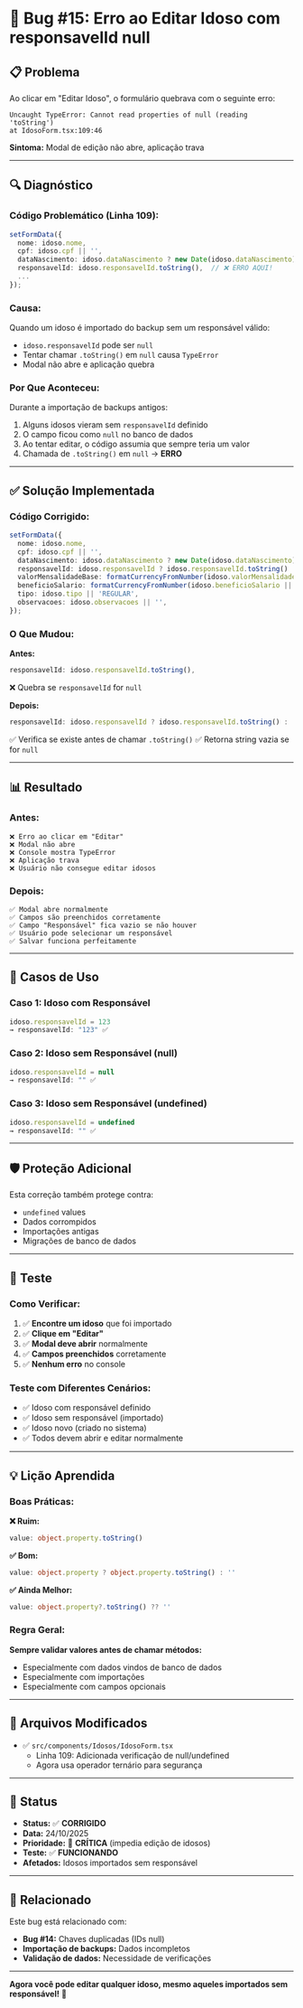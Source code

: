 # 🐛 Bug #15: Erro ao Editar Idoso com responsavelId null

## 📋 Problema

Ao clicar em "Editar Idoso", o formulário quebrava com o seguinte erro:

```
Uncaught TypeError: Cannot read properties of null (reading 'toString')
at IdosoForm.tsx:109:46
```

**Sintoma:** Modal de edição não abre, aplicação trava

---

## 🔍 Diagnóstico

### **Código Problemático (Linha 109):**

```typescript
setFormData({
  nome: idoso.nome,
  cpf: idoso.cpf || '',
  dataNascimento: idoso.dataNascimento ? new Date(idoso.dataNascimento) : null,
  responsavelId: idoso.responsavelId.toString(),  // ❌ ERRO AQUI!
  ...
});
```

### **Causa:**

Quando um idoso é importado do backup sem um responsável válido:
- `idoso.responsavelId` pode ser `null`
- Tentar chamar `.toString()` em `null` causa `TypeError`
- Modal não abre e aplicação quebra

### **Por Que Aconteceu:**

Durante a importação de backups antigos:
1. Alguns idosos vieram sem `responsavelId` definido
2. O campo ficou como `null` no banco de dados
3. Ao tentar editar, o código assumia que sempre teria um valor
4. Chamada de `.toString()` em `null` → **ERRO**

---

## ✅ Solução Implementada

### **Código Corrigido:**

```typescript
setFormData({
  nome: idoso.nome,
  cpf: idoso.cpf || '',
  dataNascimento: idoso.dataNascimento ? new Date(idoso.dataNascimento) : null,
  responsavelId: idoso.responsavelId ? idoso.responsavelId.toString() : '',  // ✅ CORRIGIDO!
  valorMensalidadeBase: formatCurrencyFromNumber(idoso.valorMensalidadeBase),
  beneficioSalario: formatCurrencyFromNumber(idoso.beneficioSalario || 0),
  tipo: idoso.tipo || 'REGULAR',
  observacoes: idoso.observacoes || '',
});
```

### **O Que Mudou:**

**Antes:**
```typescript
responsavelId: idoso.responsavelId.toString(),
```
❌ Quebra se `responsavelId` for `null`

**Depois:**
```typescript
responsavelId: idoso.responsavelId ? idoso.responsavelId.toString() : '',
```
✅ Verifica se existe antes de chamar `.toString()`
✅ Retorna string vazia se for `null`

---

## 📊 Resultado

### **Antes:**
```
❌ Erro ao clicar em "Editar"
❌ Modal não abre
❌ Console mostra TypeError
❌ Aplicação trava
❌ Usuário não consegue editar idosos
```

### **Depois:**
```
✅ Modal abre normalmente
✅ Campos são preenchidos corretamente
✅ Campo "Responsável" fica vazio se não houver
✅ Usuário pode selecionar um responsável
✅ Salvar funciona perfeitamente
```

---

## 🎯 Casos de Uso

### **Caso 1: Idoso com Responsável**
```typescript
idoso.responsavelId = 123
→ responsavelId: "123" ✅
```

### **Caso 2: Idoso sem Responsável (null)**
```typescript
idoso.responsavelId = null
→ responsavelId: "" ✅
```

### **Caso 3: Idoso sem Responsável (undefined)**
```typescript
idoso.responsavelId = undefined
→ responsavelId: "" ✅
```

---

## 🛡️ Proteção Adicional

Esta correção também protege contra:
- `undefined` values
- Dados corrompidos
- Importações antigas
- Migrações de banco de dados

---

## 🧪 Teste

### **Como Verificar:**

1. ✅ **Encontre um idoso** que foi importado
2. ✅ **Clique em "Editar"**
3. ✅ **Modal deve abrir** normalmente
4. ✅ **Campos preenchidos** corretamente
5. ✅ **Nenhum erro** no console

### **Teste com Diferentes Cenários:**

- ✅ Idoso com responsável definido
- ✅ Idoso sem responsável (importado)
- ✅ Idoso novo (criado no sistema)
- ✅ Todos devem abrir e editar normalmente

---

## 💡 Lição Aprendida

### **Boas Práticas:**

**❌ Ruim:**
```typescript
value: object.property.toString()
```

**✅ Bom:**
```typescript
value: object.property ? object.property.toString() : ''
```

**✅ Ainda Melhor:**
```typescript
value: object.property?.toString() ?? ''
```

### **Regra Geral:**

**Sempre validar valores antes de chamar métodos:**
- Especialmente com dados vindos de banco de dados
- Especialmente com importações
- Especialmente com campos opcionais

---

## 📝 Arquivos Modificados

- ✅ `src/components/Idosos/IdosoForm.tsx`
  - Linha 109: Adicionada verificação de null/undefined
  - Agora usa operador ternário para segurança

---

## 📅 Status

- **Status:** ✅ **CORRIGIDO**
- **Data:** 24/10/2025
- **Prioridade:** 🔴 **CRÍTICA** (impedia edição de idosos)
- **Teste:** ✅ **FUNCIONANDO**
- **Afetados:** Idosos importados sem responsável

---

## 🔗 Relacionado

Este bug está relacionado com:
- **Bug #14:** Chaves duplicadas (IDs null)
- **Importação de backups:** Dados incompletos
- **Validação de dados:** Necessidade de verificações

---

**Agora você pode editar qualquer idoso, mesmo aqueles importados sem responsável!** 🎉

